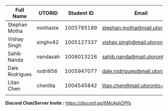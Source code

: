 | Full Name | UTORID | Student ID | Email | Best Way to Contact | Discord Username |
|-----------|--------|------------|-------|---------------------|------------------|
| Stephan Motha | mothaste | 1005785189 | stephan.motha@mail.utoronto.ca | 6475503076 | sm#9427 |
| Vishay Singh| singhv42| 1005127337| vishay.singh@mail.utoronto.ca| 6476870739| V35#9167|
|  Sahib Nanda  | nandasah | 1006013216 |  sahib.nanda@mail.utoronto.ca  | 6475239466 | Sama#7163 |
| Dale Rodrigues| rodri856|1005947077 | dale.rodrigues@mail.utoronto.ca | 6473320727| DRelite#7277|
| Litao Chen | chenlita | 1004545842 | litao.chen@mail.utoronto.ca | 6474641224 | JacobC#6269 |
| | | | | | |


**Discord Chat/Server Invite :** https://discord.gg/6McAphDPfs
